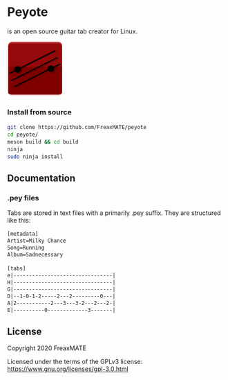 # Peyote
is an open source guitar tab creator for Linux.

![Peyote](data/org.github.FreaxMATE.peyote.png)
### Install from source
```bash
git clone https://github.com/FreaxMATE/peyote
cd peyote/
meson build && cd build
ninja
sudo ninja install
```
## Documentation
### .pey files
Tabs are stored in text files with a primarily .pey suffix. They are structured like this:
```
[metadata]
Artist=Milky Chance
Song=Running
Album=Sadnecessary

[tabs]
e|--------------------------------|
H|--------------------------------|
G|--------------------------------|
D|--1-0-1-2-----2---2---------0---|
A|2-----------2---3---3-2---2---2-|
E|----------0-------------3-------|
```

## License

Copyright 2020 FreaxMATE

Licensed under the terms of the GPLv3 license: https://www.gnu.org/licenses/gpl-3.0.html

